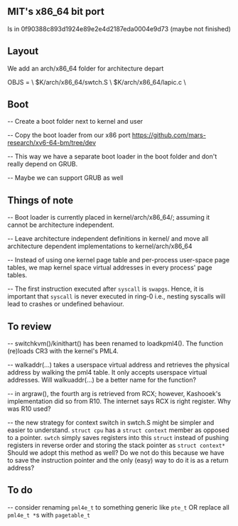 MIT's x86_64 bit port 
----------------------

Is in 0f90388c893d1924e89e2e4d2187eda0004e9d73 (maybe not finished)

Layout
------

We add an arch/x86_64 folder for architecture depart

OBJS = \ 
  $K/arch/x86_64/swtch.S \ 
  $K/arch/x86_64/lapic.c \ 



Boot
----

-- Create a boot folder next to kernel and user

-- Copy the boot loader from our x86 port 
   https://github.com/mars-research/xv6-64-bm/tree/dev

-- This way we have a separate boot loader in the boot folder and don't 
   really depend on GRUB. 

-- Maybe we can support GRUB as well


Things of note
--------------

-- Boot loader is currently placed in kernel/arch/x86_64/; assuming it cannot
   be architecture independent.

-- Leave architecture independent definitions in kernel/ and move all
   architecture dependent implementations to kernel/arch/x86_64

-- Instead of using one kernel page table and per-process user-space page tables,
   we map kernel space virtual addresses in every process' page tables.

-- The first instruction executed after `syscall` is `swapgs`. Hence, it is important that `syscall`
   is never executed in ring-0 i.e., nesting syscalls will lead to crashes or undefined behaviour.

To review
---------

-- switchkvm()/kinithart() has been renamed to loadkpml4(). The function
   (re)loads CR3 with the kernel's PML4.

-- walkaddr(...) takes a userspace virtual address and retrieves the physical address
   by walking the pml4 table. It only accepts userspace virtual addresses. Will walkuaddr(...)
   be a better name for the function?

-- in argraw(), the fourth arg is retrieved from RCX; however, Kashooek's implementation did so
   from R10. The internet says RCX is right register. Why was R10 used?

-- the new strategy for context switch in swtch.S might be simpler and easier to understand.
   `struct cpu` has a `struct context` member as opposed to a pointer. `swtch` simply saves
   registers into this `struct` instead of pushing registers in reverse order and storing
   the stack pointer as `struct context*`
   Should we adopt this method as well? Do we not do this because we have to save the
   instruction pointer and the only (easy) way to do it is as a return address?

To do
-----

-- consider renaming `pml4e_t` to something generic like `pte_t` OR replace 
   all `pml4e_t *`s with `pagetable_t`
